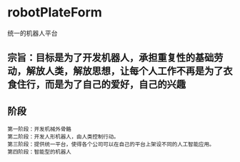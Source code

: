 # robotPlateForm
统一的机器人平台

## 宗旨：目标是为了开发机器人，承担重复性的基础劳动，解放人类，解放思想，让每个人工作不再是为了衣食住行，而是为了自己的爱好，自己的兴趣

## 阶段
    第一阶段：开发机械外骨骼
    第二阶段：开发人形机器人，由人类控制行动。
    第三阶段：提供统一平台，使得各个公司可以在自己的平台上架设不同的人工智能应用。
    第四阶段：智能型的机器人